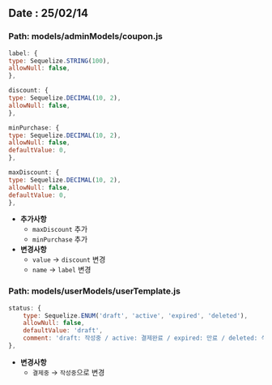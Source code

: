 ## Date : 25/02/14

### Path: models/adminModels/coupon.js

```javascript
label: {
type: Sequelize.STRING(100),
allowNull: false,
},

discount: {
type: Sequelize.DECIMAL(10, 2),
allowNull: false,
},

minPurchase: {
type: Sequelize.DECIMAL(10, 2),
allowNull: false,
defaultValue: 0,
},

maxDiscount: {
type: Sequelize.DECIMAL(10, 2),
allowNull: false,
defaultValue: 0,
},
```

-   **추가사항**
    -   `maxDiscount` 추가
    -   `minPurchase` 추가
-   **변경사항**
    -   `value` $\rightarrow$ `discount` 변경
    -   `name` $\rightarrow$ `label` 변경

### Path: models/userModels/userTemplate.js

```javascript
status: {
    type: Sequelize.ENUM('draft', 'active', 'expired', 'deleted'),
    allowNull: false,
    defaultValue: 'draft',
    comment: 'draft: 작성중 / active: 결제완료 / expired: 만료 / deleted: 삭제',
},
```

-   **변경사항**
    -   `결제중` $\rightarrow$ `작성중`으로 변경

